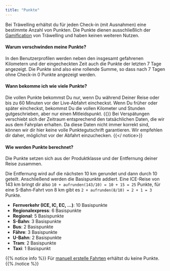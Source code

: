```yaml
---
title: "Punkte"
---
```


Bei Träwelling erhältst du für jeden Check-in (mit Ausnahmen) eine bestimmte Anzahl von Punkten.
Die Punkte dienen ausschließlich der [Gamification](https://de.wikipedia.org/wiki/Gamification) von Träwelling und haben
keinen weiteren Nutzen.

#### Warum verschwinden meine Punkte?

In den Benutzerprofilen werden neben den insgesamt gefahrenen Kilometern und der eingecheckten Zeit auch die Punkte der
letzten 7 Tage angezeigt.
Die Punkte sind also eine rollende Summe, so dass nach 7 Tagen ohne Check-in 0 Punkte angezeigt werden.

#### Wann bekomme ich wie viele Punkte?

Die vollen Punkte bekommst Du nur, wenn Du während Deiner Reise oder bis zu 60 Minuten vor der Live-Abfahrt eincheckst.
Wenn Du früher oder später eincheckst, bekommst Du die vollen Kilometer und Stunden gutgeschrieben, aber nur einen
Mitleidspunkt.
{{<notice warning>}}
Bei Verspätungen verschiebt sich der Zeitraum entsprechend den tatsächlichen Daten, die wir aus dem Fahrplan erhalten.
Da diese Daten nicht immer korrekt sind, können wir dir hier keine volle Punktegutschrift garantieren.
Wir empfehlen dir daher, möglichst vor der Abfahrt einzuchecken.
{{</ notice>}}

#### Wie werden Punkte berechnet?

Die Punkte setzen sich aus der Produktklasse und der Entfernung deiner Reise zusammen.

Die Entfernung wird auf die nächsten 10 km gerundet und dann durch 10 geteilt. Anschließend werden die Basispunkte
addiert.
Eine ICE-Reise von 143 km bringt dir also `10 + aufrunden(143/10) = 10 + 15 = 25` Punkte, für eine S-Bahn-Fahrt von 8 km
gibt es `2 + aufrunden(8/10) = 2 + 1 = 3` Punkte.

- **Fernverkehr (ICE, IC, EC, ...)**: 10 Basispunkte
- **Regionalexpress**: 6 Basispunkte
- **Regional**: 5 Basispunkte
- **S-Bahn**: 3 Basispunkte
- **Bus**: 2 Basispunkte
- **Fähre**: 3 Basispunkte
- **U-Bahn**: 2 Basispunkte
- **Tram**: 2 Basispunkte
- **Taxi**: 1 Basispunkt

{{% notice info %}}
Für [manuell erstelle Fahrten](/features/manual-trips) erhältst du keine Punkte.
{{% /notice %}}
